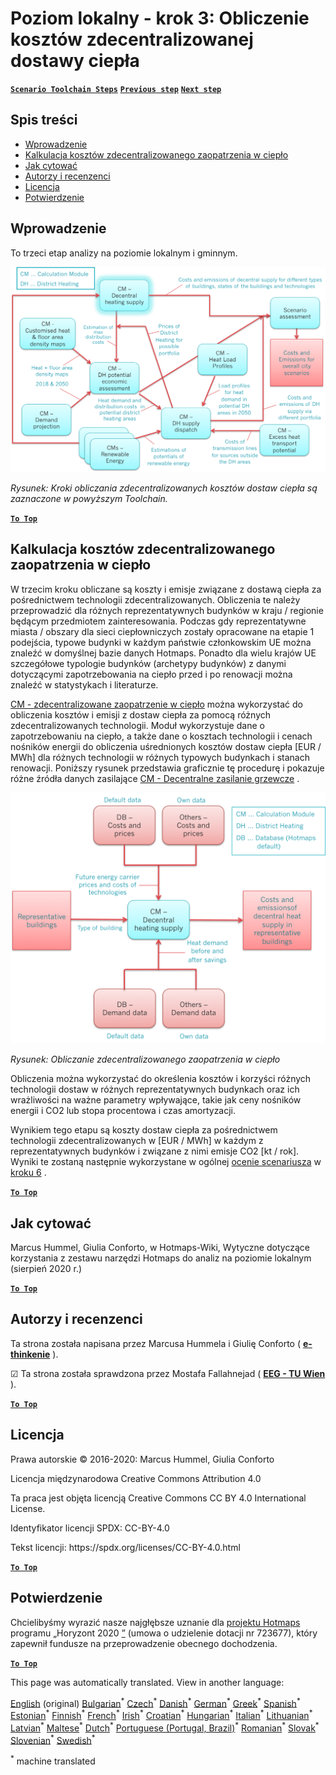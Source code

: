 <h1><a class="anchor" id="local-level---step-3--calculation-of-costs-of-decentral-heat-supply" href="#local-level---step-3--calculation-of-costs-of-decentral-heat-supply"><i class="fa fa-link"></i></a>Poziom lokalny - krok 3: Obliczenie kosztów zdecentralizowanej dostawy ciepła</h1><p> <a href="guide-local-and-municipal-levels#the-hotmaps-scenario-toolchain-different-steps"><strong><code>Scenario Toolchain Steps</code></strong></a> <a href="step-2-Calculation-of-future-heat-demand-and-gross-floor-area-density-maps"><strong><code>Previous step</code></strong></a> <a href="step-4-calculation-of-district-heating-distribution-costs"><strong><code>Next step</code></strong></a></p><h2><a class="anchor" id="table-of-contents" href="#table-of-contents"><i class="fa fa-link"></i></a> Spis treści</h2><ul><li> <a href="#introduction">Wprowadzenie</a></li><li> <a href="#calculation-of-costs-of-decentral-heat-supply">Kalkulacja kosztów zdecentralizowanego zaopatrzenia w ciepło</a></li><li> <a href="#how-to-cite">Jak cytować</a></li><li> <a href="#authors-and-reviewers">Autorzy i recenzenci</a></li><li> <a href="#license">Licencja</a></li><li> <a href="#acknowledgement">Potwierdzenie</a></li></ul><h2><a class="anchor" id="introduction" href="#introduction"><i class="fa fa-link"></i></a> Wprowadzenie</h2><p> To trzeci etap analizy na poziomie lokalnym i gminnym.</p><img src="/en/Step-3-Calculation-of-costs-of-decentral-heat-supply/Hotmaps_Local_Toolchain_Step_3final.png"/><p> <em>Rysunek: Kroki obliczania zdecentralizowanych kosztów dostaw ciepła są zaznaczone w powyższym Toolchain.</em></p><p><ins> <code><strong><a href="#table-of-contents">To Top</a></strong></code></ins></p><h2><a class="anchor" id="calculation-of-costs-of-decentral-heat-supply" href="#calculation-of-costs-of-decentral-heat-supply"><i class="fa fa-link"></i></a> Kalkulacja kosztów zdecentralizowanego zaopatrzenia w ciepło</h2><p> W trzecim kroku obliczane są koszty i emisje związane z dostawą ciepła za pośrednictwem technologii zdecentralizowanych. Obliczenia te należy przeprowadzić dla różnych reprezentatywnych budynków w kraju / regionie będącym przedmiotem zainteresowania. Podczas gdy reprezentatywne miasta / obszary dla sieci ciepłowniczych zostały opracowane na etapie 1 podejścia, typowe budynki w każdym państwie członkowskim UE można znaleźć w domyślnej bazie danych Hotmaps. Ponadto dla wielu krajów UE szczegółowe typologie budynków (archetypy budynków) z danymi dotyczącymi zapotrzebowania na ciepło przed i po renowacji można znaleźć w statystykach i literaturze.</p><p> <a href="https://wiki.hotmaps.eu/en/CM-Decentral-heating-supply">CM - zdecentralizowane zaopatrzenie w ciepło</a> można wykorzystać do obliczenia kosztów i emisji z dostaw ciepła za pomocą różnych zdecentralizowanych technologii. Moduł wykorzystuje dane o zapotrzebowaniu na ciepło, a także dane o kosztach technologii i cenach nośników energii do obliczenia uśrednionych kosztów dostaw ciepła [EUR / MWh] dla różnych technologii w różnych typowych budynkach i stanach renowacji. Poniższy rysunek przedstawia graficznie tę procedurę i pokazuje różne źródła danych zasilające <a href="https://wiki.hotmaps.eu/en/CM-Decentral-heating-supply">CM - Decentralne zasilanie grzewcze</a> .</p><img src="/en/Step-3-Calculation-of-costs-of-decentral-heat-supply/Wiki-local-detailed-Step-3fin.png"/><p> <em>Rysunek: Obliczanie zdecentralizowanego zaopatrzenia w ciepło</em></p><p> Obliczenia można wykorzystać do określenia kosztów i korzyści różnych technologii dostaw w różnych reprezentatywnych budynkach oraz ich wrażliwości na ważne parametry wpływające, takie jak ceny nośników energii i CO2 lub stopa procentowa i czas amortyzacji.</p><p> Wynikiem tego etapu są koszty dostaw ciepła za pośrednictwem technologii zdecentralizowanych w [EUR / MWh] w każdym z reprezentatywnych budynków i związane z nimi emisje CO2 [kt / rok]. Wyniki te zostaną następnie wykorzystane w ogólnej <a href="https://wiki.hotmaps.eu/en/CM-Scenario-assessment">ocenie scenariusza</a> w <a href="https://wiki.hotmaps.eu/en/Step-6-Assessment-of-scenarios-for-entire-heat-demand-and-supply-for-the-selected-area">kroku 6</a> .</p><p><ins> <code><strong><a href="#table-of-contents">To Top</a></strong></code></ins></p><h2><a class="anchor" id="how-to-cite" href="#how-to-cite"><i class="fa fa-link"></i></a> Jak cytować</h2><p> Marcus Hummel, Giulia Conforto, w Hotmaps-Wiki, Wytyczne dotyczące korzystania z zestawu narzędzi Hotmaps do analiz na poziomie lokalnym (sierpień 2020 r.)</p><p><ins> <code><strong><a href="#table-of-contents">To Top</a></strong></code></ins></p><h2><a class="anchor" id="authors-and-reviewers" href="#authors-and-reviewers"><i class="fa fa-link"></i></a> Autorzy i recenzenci</h2><p> Ta strona została napisana przez Marcusa Hummela i Giulię Conforto ( <strong><a href="https://e-think.ac.at">e-thinkenie</a></strong> ).</p><p> ☑ Ta strona została sprawdzona przez Mostafa Fallahnejad ( <strong><a href="https://eeg.tuwien.ac.at/">EEG - TU Wien</a></strong> ).</p><p> <a href="#table-of-contents"><strong><code>To Top</code></strong></a></p><h2><a class="anchor" id="license" href="#license"><i class="fa fa-link"></i></a> Licencja</h2><p> Prawa autorskie © 2016-2020: Marcus Hummel, Giulia Conforto</p><p> Licencja międzynarodowa Creative Commons Attribution 4.0</p><p> Ta praca jest objęta licencją Creative Commons CC BY 4.0 International License.</p><p> Identyfikator licencji SPDX: CC-BY-4.0</p><p> Tekst licencji: https://spdx.org/licenses/CC-BY-4.0.html</p><p> <a href="#table-of-contents"><strong><code>To Top</code></strong></a></p><h2><a class="anchor" id="acknowledgement" href="#acknowledgement"><i class="fa fa-link"></i></a> Potwierdzenie</h2><p> Chcielibyśmy wyrazić nasze najgłębsze uznanie dla <a href="https://www.hotmaps-project.eu">projektu Hotmaps</a> programu „Horyzont 2020 <a href="https://www.hotmaps-project.eu">”</a> (umowa o udzielenie dotacji nr 723677), który zapewnił fundusze na przeprowadzenie obecnego dochodzenia.</p><p><ins> <code><strong><a href="#table-of-contents">To Top</a></strong></code></ins></p>
<!--- THIS IS A SUPER UNIQUE IDENTIFIER -->

This page was automatically translated. View in another language:

[English](../en/Step-3-Calculation-of-costs-of-decentral-heat-supply) (original) [Bulgarian](../bg/Step-3-Calculation-of-costs-of-decentral-heat-supply)<sup>\*</sup> [Czech](../cs/Step-3-Calculation-of-costs-of-decentral-heat-supply)<sup>\*</sup> [Danish](../da/Step-3-Calculation-of-costs-of-decentral-heat-supply)<sup>\*</sup> [German](../de/Step-3-Calculation-of-costs-of-decentral-heat-supply)<sup>\*</sup> [Greek](../el/Step-3-Calculation-of-costs-of-decentral-heat-supply)<sup>\*</sup> [Spanish](../es/Step-3-Calculation-of-costs-of-decentral-heat-supply)<sup>\*</sup> [Estonian](../et/Step-3-Calculation-of-costs-of-decentral-heat-supply)<sup>\*</sup> [Finnish](../fi/Step-3-Calculation-of-costs-of-decentral-heat-supply)<sup>\*</sup> [French](../fr/Step-3-Calculation-of-costs-of-decentral-heat-supply)<sup>\*</sup> [Irish](../ga/Step-3-Calculation-of-costs-of-decentral-heat-supply)<sup>\*</sup> [Croatian](../hr/Step-3-Calculation-of-costs-of-decentral-heat-supply)<sup>\*</sup> [Hungarian](../hu/Step-3-Calculation-of-costs-of-decentral-heat-supply)<sup>\*</sup> [Italian](../it/Step-3-Calculation-of-costs-of-decentral-heat-supply)<sup>\*</sup> [Lithuanian](../lt/Step-3-Calculation-of-costs-of-decentral-heat-supply)<sup>\*</sup> [Latvian](../lv/Step-3-Calculation-of-costs-of-decentral-heat-supply)<sup>\*</sup> [Maltese](../mt/Step-3-Calculation-of-costs-of-decentral-heat-supply)<sup>\*</sup> [Dutch](../nl/Step-3-Calculation-of-costs-of-decentral-heat-supply)<sup>\*</sup>  [Portuguese (Portugal, Brazil)](../pt/Step-3-Calculation-of-costs-of-decentral-heat-supply)<sup>\*</sup> [Romanian](../ro/Step-3-Calculation-of-costs-of-decentral-heat-supply)<sup>\*</sup> [Slovak](../sk/Step-3-Calculation-of-costs-of-decentral-heat-supply)<sup>\*</sup> [Slovenian](../sl/Step-3-Calculation-of-costs-of-decentral-heat-supply)<sup>\*</sup> [Swedish](../sv/Step-3-Calculation-of-costs-of-decentral-heat-supply)<sup>\*</sup> 

<sup>\*</sup> machine translated
